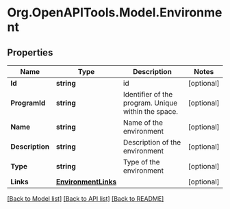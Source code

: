 # Org.OpenAPITools.Model.Environment
## Properties

Name | Type | Description | Notes
------------ | ------------- | ------------- | -------------
**Id** | **string** | id | [optional] 
**ProgramId** | **string** | Identifier of the program. Unique within the space. | [optional] 
**Name** | **string** | Name of the environment | [optional] 
**Description** | **string** | Description of the environment | [optional] 
**Type** | **string** | Type of the environment | [optional] 
**Links** | [**EnvironmentLinks**](EnvironmentLinks.md) |  | [optional] 

[[Back to Model list]](../README.md#documentation-for-models) [[Back to API list]](../README.md#documentation-for-api-endpoints) [[Back to README]](../README.md)

